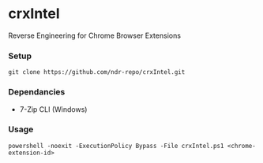 # crxIntel
Reverse Engineering for Chrome Browser Extensions

### Setup
```
git clone https://github.com/ndr-repo/crxIntel.git
```

### Dependancies

- 7-Zip CLI (Windows)

### Usage
```
powershell -noexit -ExecutionPolicy Bypass -File crxIntel.ps1 <chrome-extension-id>
```
